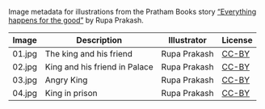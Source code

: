 Image metadata for illustrations from the Pratham Books story [“Everything happens for the good”](https://storyweaver.org.in/stories/3827-everything-happens-for-the-good) by Rupa Prakash.

Image | Description | Illustrator | License
----- | ----------- | ----------- | -------
01.jpg | The king and his friend | Rupa Prakash | [CC-BY](https://creativecommons.org/licenses/by/4.0/)
02.jpg | King and his friend in Palace | Rupa Prakash | [CC-BY](https://creativecommons.org/licenses/by/4.0/)
03.jpg | Angry King | Rupa Prakash | [CC-BY](https://creativecommons.org/licenses/by/4.0/)
04.jpg | King in prison | Rupa Prakash | [CC-BY](https://creativecommons.org/licenses/by/4.0/)